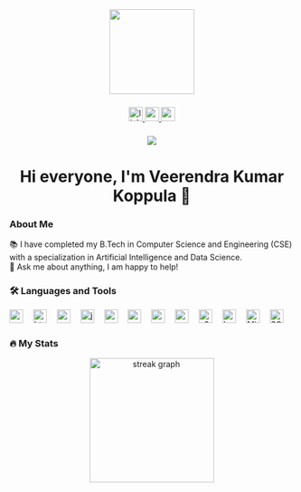 <div align="center">
  <img height="150" src="https://media2.giphy.com/media/v1.Y2lkPTc5MGI3NjExd2MyOGFnNXphN2xmM21yNnAxb3c4NHRoNXE2NGd2eThpZ3F6aHJndSZlcD12MV9naWZzX3NlYXJjaCZjdD1n/RbDKaczqWovIugyJmW/giphy.gif" />
</div>

###

<div align="center">
  <a href="https://www.linkedin.com/in/veerendra-kumar-koppula/" target="_blank">
    <img src="https://img.shields.io/static/v1?message=LinkedIn&logo=linkedin&label=&color=0077B5&logoColor=white&labelColor=&style=for-the-badge" height="25" alt="linkedin logo" />
  </a>
  <a href="https://veerendrakumarkoppula.vercel.app/" target="_blank">
    <img src="https://img.shields.io/static/v1?message=Portfolio&logo=google-chrome&label=&color=4285F4&logoColor=white&labelColor=&style=for-the-badge" height="25" alt="portfolio logo" />
  </a>
  <a href="mailto:veerendrakumarkoppula@gmail.com" target="_blank">
    <img src="https://img.shields.io/static/v1?message=Gmail&logo=gmail&label=&color=D14836&logoColor=white&labelColor=&style=for-the-badge" height="25" alt="gmail logo" />
  </a>
</div>

###

<div align="center">
  <img src="https://visitor-badge.laobi.icu/badge?page_id=KoppulaVeerendraKumar.KoppulaVeerendraKumar" />
</div>

###

<h1 align="center">Hi everyone, I'm Veerendra Kumar Koppula 👋</h1>

###

<h3 align="left">About Me</h3>

<p align="left">
  📚 I have completed my B.Tech in Computer Science and Engineering (CSE) with a specialization in Artificial Intelligence and Data Science.<br>
  💬 Ask me about anything, I am happy to help!
</p>

###
<h3 align="left">🛠 Languages and Tools</h3>

<div align="left">
  <img src="https://cdn.jsdelivr.net/gh/devicons/devicon/icons/python/python-original.svg" width="24" alt="python logo" />
  <img width="10" />
  <img src="https://cdn.jsdelivr.net/gh/devicons/devicon/icons/html5/html5-original.svg" width="24" alt="html5 logo" />
  <img width="10" />
  <img src="https://cdn.jsdelivr.net/gh/devicons/devicon/icons/css3/css3-original.svg" width="24" alt="css3 logo" />
  <img width="10" />
  <img src="https://cdn.jsdelivr.net/gh/devicons/devicon/icons/javascript/javascript-original.svg" width="24" alt="javascript logo" />
  <img width="10" />
  <img src="https://cdn.jsdelivr.net/gh/devicons/devicon/icons/react/react-original.svg" width="24" alt="react logo" />
  <img width="10" />
  <img src="https://encrypted-tbn0.gstatic.com/images?q=tbn:ANd9GcQrX7yoCF0oIOFUDibu9uchgeyihc1pRCUOcQ&s" width="24" alt="aws logo" />
  <img width="10" />
  <img src="https://miro.medium.com/v2/resize:fit:1200/0*os46BZb4bK8cgwcx.png" width="24" alt="vpc logo" />
  <img width="10" />
  <img src="https://miro.medium.com/v2/resize:fit:360/0*-jK6l0mVK19v2z0X.png" width="24" alt="ec2 instance logo" />
  <img width="10" />
  <img src="https://miro.medium.com/v2/resize:fit:401/0*pxlnDm-ncQdC0UEL.png" width="24" alt="s3 bucket logo" />
  <img width="10" />
  <img src="https://cdn.jsdelivr.net/gh/devicons/devicon/icons/bootstrap/bootstrap-plain.svg" width="24" alt="bootstrap logo" />
  <img width="10" />
  <img src="https://download.logo.wine/logo/Microsoft_Excel/Microsoft_Excel-Logo.wine.png" width="24" alt="Microsoft Excel logo" />
  <img width="10" />
  <img src="https://upload.wikimedia.org/wikipedia/commons/8/87/Sql_data_base_with_logo.png" width="24" alt="SQL logo" />
</div>


###

<h3 align="left">🔥 My Stats</h3>

<div align="center">
  <img src="https://streak-stats.demolab.com?user=KoppulaVeerendraKumar&locale=en&mode=daily&theme=dark&hide_border=false&border_radius=5&order=3" height="220" alt="streak graph" />
</div>
